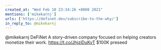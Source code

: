 ```yaml
---
created_at: "Wed Feb 10 23:34:26 +0000 2021"
mentions: ['mikekarnj']
urls: ['https://definet.dev/subscribe-to-the-why/']
in_reply_to: @mikekarnj
---
```


@mikekarnj DeFiNet
A story-driven company focused on helping creators monetize their work.
https://t.co/JhjzjDuKvT
$100K preseed